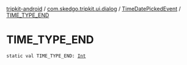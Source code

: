 [tripkit-android](../../index.md) / [com.skedgo.tripkit.ui.dialog](../index.md) / [TimeDatePickedEvent](index.md) / [TIME_TYPE_END](./-t-i-m-e_-t-y-p-e_-e-n-d.md)

# TIME_TYPE_END

`static val TIME_TYPE_END: `[`Int`](https://kotlinlang.org/api/latest/jvm/stdlib/kotlin/-int/index.html)